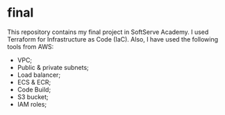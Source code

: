 # final

This repository contains my final project in SoftServe Academy. 
I used Terraform for Infrastructure as Code (IaC).
Also, I have used the following tools from AWS:
  - VPC;
  - Public & private subnets;
  - Load balancer;
  - ECS & ECR;
  - Code Build;
  - S3 bucket;
  - IAM roles;
